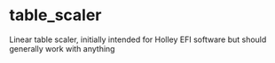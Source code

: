 # table_scaler
Linear table scaler, initially intended for Holley EFI software but should generally work with anything
